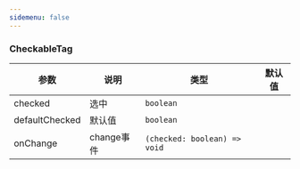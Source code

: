 ```yaml
---
sidemenu: false
---
```

### CheckableTag

| 参数	|说明	|类型	|默认值
| --- | --- | --- | ---
| checked | 选中 | `boolean` |
| defaultChecked | 默认值 | `boolean` |
| onChange | change事件 | `(checked: boolean) => void` |
